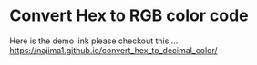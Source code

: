 # Convert Hex to RGB color code

Here is the demo link please checkout this ... https://najima1.github.io/convert_hex_to_decimal_color/

